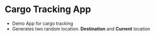 # Cargo Tracking App

-   Demo App for cargo tracking
-   Generates two random location. **Destination** and **Current** location
